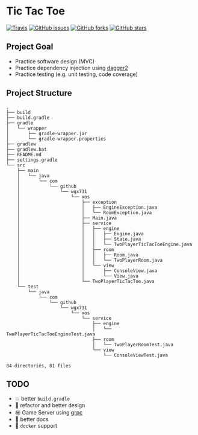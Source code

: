 # Tic Tac Toe

[![Travis](https://img.shields.io/travis/wgx731/tic-tac-toe.svg?style=flat)](https://travis-ci.org/wgx731/tic-tac-toe) [![GitHub issues](https://img.shields.io/github/issues/wgx731/tic-tac-toe.svg?style=flat)](https://github.com/wgx731/tic-tac-toe/issues) [![GitHub forks](https://img.shields.io/github/forks/wgx731/tic-tac-toe.svg?style=flat)](https://github.com/wgx731/tic-tac-toe/network) [![GitHub stars](https://img.shields.io/github/stars/wgx731/tic-tac-toe.svg?style=flat)](https://github.com/wgx731/tic-tac-toe/stargazers)

## Project Goal

* Practice software design (MVC)
* Practice dependency injection using [dagger2](http://google.github.io/dagger)
* Practice testing (e.g. unit testing, code coverage)

## Project Structure
```
.
├── build
├── build.gradle
├── gradle
│   └── wrapper
│       ├── gradle-wrapper.jar
│       └── gradle-wrapper.properties
├── gradlew
├── gradlew.bat
├── README.md
├── settings.gradle
└── src
    ├── main
    │   └── java
    │       └── com
    │           └── github
    │               └── wgx731
    │                   └── xos
    │                       ├── exception
    │                       │   ├── EngineException.java
    │                       │   └── RoomException.java
    │                       ├── Main.java
    │                       ├── service
    │                       │   ├── engine
    │                       │   │   ├── Engine.java
    │                       │   │   ├── State.java
    │                       │   │   └── TwoPlayerTicTacToeEngine.java
    │                       │   ├── room
    │                       │   │   ├── Room.java
    │                       │   │   └── TwoPlayerRoom.java
    │                       │   └── view
    │                       │       ├── ConsoleView.java
    │                       │       └── View.java
    │                       └── TwoPlayerTicTacToe.java
    └── test
        └── java
            └── com
                └── github
                    └── wgx731
                        └── xos
                            └── service
                                ├── engine
                                │   └── TwoPlayerTicTacToeEngineTest.java
                                ├── room
                                │   └── TwoPlayerRoomTest.java
                                └── view
                                    └── ConsoleViewTest.java

84 directories, 81 files
```

## TODO

* :boom: better `build.gradle`
* :bowling: refactor and better design
* :secret: Game Server using [grpc](http://www.grpc.io)
* :book: better docs
* :whale: `docker` support
